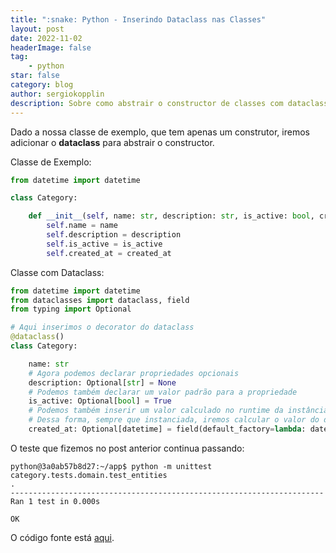```yaml
---
title: ":snake: Python - Inserindo Dataclass nas Classes"
layout: post
date: 2022-11-02
headerImage: false
tag:
    - python
star: false
category: blog
author: sergiokopplin
description: Sobre como abstrair o constructor de classes com dataclass
---
```


Dado a nossa classe de exemplo, que tem apenas um construtor, iremos adicionar o **dataclass** para abstrair o constructor.

Classe de Exemplo:

```python
from datetime import datetime

class Category:

    def __init__(self, name: str, description: str, is_active: bool, created_at: datetime) -> None:
        self.name = name
        self.description = description
        self.is_active = is_active
        self.created_at = created_at
```

Classe com Dataclass:

```python
from datetime import datetime
from dataclasses import dataclass, field
from typing import Optional

# Aqui inserimos o decorator do dataclass
@dataclass()
class Category:

    name: str
    # Agora podemos declarar propriedades opcionais
    description: Optional[str] = None
    # Podemos também declarar um valor padrão para a propriedade
    is_active: Optional[bool] = True
    # Podemos também inserir um valor calculado no runtime da instância da classe.
    # Dessa forma, sempre que instanciada, iremos calcular o valor do datetime através de uma lambda function
    created_at: Optional[datetime] = field(default_factory=lambda: datetime.now())
```

O teste que fizemos no post anterior continua passando:

```log
python@3a0ab57b8d27:~/app$ python -m unittest category.tests.domain.test_entities
.
----------------------------------------------------------------------
Ran 1 test in 0.000s

OK
```

O código fonte está [aqui](https://github.com/sergiokopplin/full-cycle-project).
